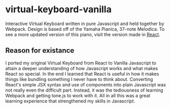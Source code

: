 # virtual-keyboard-vanilla

Interactive Virtual Keyboard written in pure Javascript and held together by Webpack. Design is based off of the Yamaha Pianica, 37-note Melodica. To see a more updated version of this piano, visit the version made in [React](https://github.com/jmgcito/virtual-keyboard).

## Reason for existance
I ported my original Virtual Keyboard from React to Vanilla Javascript to attain a deeper understanding of how Javascript works and what makes React so special. In the end I learned that React is useful in how it makes things like bundling something I never have to think about. Converting React's simple JSX syntax and use of components into plain Javascript was not really even the difficult part. Instead, it was the tediousness of learning Webpack and getting tone.js to work with it. All in all this was a great learning experience that strengthened my skills in Javascript. 
